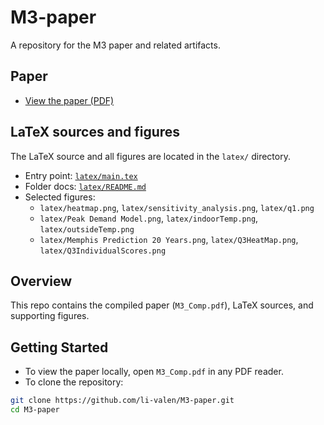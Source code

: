 # M3-paper

A repository for the M3 paper and related artifacts.

## Paper

- [View the paper (PDF)](M3_Comp.pdf)

## LaTeX sources and figures

The LaTeX source and all figures are located in the `latex/` directory.

- Entry point: [`latex/main.tex`](latex/main.tex)
- Folder docs: [`latex/README.md`](latex/README.md)
- Selected figures:
  - `latex/heatmap.png`, `latex/sensitivity_analysis.png`, `latex/q1.png`
  - `latex/Peak Demand Model.png`, `latex/indoorTemp.png`, `latex/outsideTemp.png`
  - `latex/Memphis Prediction 20 Years.png`, `latex/Q3HeatMap.png`, `latex/Q3IndividualScores.png`

## Overview

This repo contains the compiled paper (`M3_Comp.pdf`), LaTeX sources, and supporting figures.

## Getting Started

- To view the paper locally, open `M3_Comp.pdf` in any PDF reader.
- To clone the repository:

```bash
git clone https://github.com/li-valen/M3-paper.git
cd M3-paper
```
